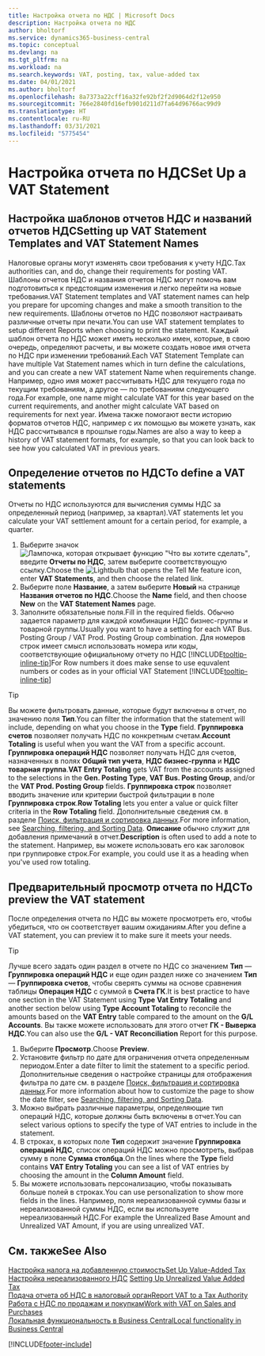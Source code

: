 ```yaml
---
title: Настройка отчета по НДС | Microsoft Docs
description: Настройка отчета по НДС
author: bholtorf
ms.service: dynamics365-business-central
ms.topic: conceptual
ms.devlang: na
ms.tgt_pltfrm: na
ms.workload: na
ms.search.keywords: VAT, posting, tax, value-added tax
ms.date: 04/01/2021
ms.author: bholtorf
ms.openlocfilehash: 8a7373a22cff16a32fe92bf2f2d9064d2f12e950
ms.sourcegitcommit: 766e2840fd16efb901d211d7fa64d96766ac99d9
ms.translationtype: HT
ms.contentlocale: ru-RU
ms.lasthandoff: 03/31/2021
ms.locfileid: "5775454"
---
```

# <a name="set-up-a-vat-statement"></a><span data-ttu-id="f3ce6-103">Настройка отчета по НДС</span><span class="sxs-lookup"><span data-stu-id="f3ce6-103">Set Up a VAT Statement</span></span>

## <a name="setting-up-vat-statement-templates-and-vat-statement-names"></a><span data-ttu-id="f3ce6-104">Настройка шаблонов отчетов НДС и названий отчетов НДС</span><span class="sxs-lookup"><span data-stu-id="f3ce6-104">Setting up VAT Statement Templates and VAT Statement Names</span></span>
<span data-ttu-id="f3ce6-105">Налоговые органы могут изменять свои требования к учету НДС.</span><span class="sxs-lookup"><span data-stu-id="f3ce6-105">Tax authorities can, and do, change their requirements for posting VAT.</span></span> <span data-ttu-id="f3ce6-106">Шаблоны отчетов НДС и названия отчетов НДС могут помочь вам подготовиться к предстоящим изменения и легко перейти на новые требования.</span><span class="sxs-lookup"><span data-stu-id="f3ce6-106">VAT Statement templates and VAT statement names can help you prepare for upcoming changes and make a smooth transition to the new requirements.</span></span> <span data-ttu-id="f3ce6-107">Шаблоны отчетов по НДС позволяют настраивать различные отчеты при печати.</span><span class="sxs-lookup"><span data-stu-id="f3ce6-107">You can use VAT statement templates to setup different Reports when choosing to print the statement.</span></span> <span data-ttu-id="f3ce6-108">Каждый шаблон отчета по НДС может иметь несколько имен, которые, в свою очередь, определяют расчеты, и вы можете создать новое имя отчета по НДС при изменении требований.</span><span class="sxs-lookup"><span data-stu-id="f3ce6-108">Each VAT Statement Template can have multiple Vat Statement names which in turn define the calculations, and you can create a new VAT statement Name when requirements change.</span></span> <span data-ttu-id="f3ce6-109">Например, одно имя может рассчитывать НДС для текущего года по текущим требованиям, а другое — по требованиям следующего года.</span><span class="sxs-lookup"><span data-stu-id="f3ce6-109">For example, one name might calculate VAT for this year based on the current requirements, and another might calculate VAT based on requirements for next year.</span></span> <span data-ttu-id="f3ce6-110">Имена также помогают вести историю форматов отчетов НДС, например с их помощью вы можете узнать, как НДС рассчитывался в прошлые годы.</span><span class="sxs-lookup"><span data-stu-id="f3ce6-110">Names are also a way to keep a history of VAT statement formats, for example, so that you can look back to see how you calculated VAT in previous years.</span></span>

## <a name="to-define-a-vat-statements"></a><span data-ttu-id="f3ce6-111">Определение отчетов по НДС</span><span class="sxs-lookup"><span data-stu-id="f3ce6-111">To define a VAT statements</span></span>
<span data-ttu-id="f3ce6-112">Отчеты по НДС используются для вычисления суммы НДС за определенный период (например, за квартал).</span><span class="sxs-lookup"><span data-stu-id="f3ce6-112">VAT statements let you calculate your VAT settlement amount for a certain period, for example, a quarter.</span></span>

1. <span data-ttu-id="f3ce6-113">Выберите значок ![Лампочка, которая открывает функцию "Что вы хотите сделать"](media/ui-search/search_small.png "Что вы хотите сделать"), введите **Отчеты по НДС**, затем выберите соответствующую ссылку.</span><span class="sxs-lookup"><span data-stu-id="f3ce6-113">Choose the ![Lightbulb that opens the Tell Me feature](media/ui-search/search_small.png "Tell me what you want to do") icon, enter **VAT Statements**, and then choose the related link.</span></span>  
2. <span data-ttu-id="f3ce6-114">Выберите поле **Название**, а затем выберите **Новый** на странице **Названия отчетов по НДС**.</span><span class="sxs-lookup"><span data-stu-id="f3ce6-114">Choose the **Name** field, and then choose **New** on the **VAT Statement Names** page.</span></span>
3. <span data-ttu-id="f3ce6-115">Заполните обязательные поля.</span><span class="sxs-lookup"><span data-stu-id="f3ce6-115">Fill in the required fields.</span></span> <span data-ttu-id="f3ce6-116">Обычно задается параметр для каждой комбинации НДС бизнес-группы и товарной группы.</span><span class="sxs-lookup"><span data-stu-id="f3ce6-116">Usually you want to have a setting for each VAT Bus. Posting Group / VAT Prod. Posting Group combination.</span></span> <span data-ttu-id="f3ce6-117">Для номеров строк имеет смысл использовать номера или коды, соответствующие официальному отчету по НДС [!INCLUDE[tooltip-inline-tip](includes/tooltip-inline-tip_md.md)]</span><span class="sxs-lookup"><span data-stu-id="f3ce6-117">For Row numbers it does make sense to use equvalent numbers or codes as in your official VAT Statement [!INCLUDE[tooltip-inline-tip](includes/tooltip-inline-tip_md.md)]</span></span> 


> [!Tip]
> <span data-ttu-id="f3ce6-118">Вы можете фильтровать данные, которые будут включены в отчет, по значению поля **Тип**.</span><span class="sxs-lookup"><span data-stu-id="f3ce6-118">You can filter the information that the statement will include, depending on what you choose in the **Type** field.</span></span> <span data-ttu-id="f3ce6-119">**Группировка счетов** позволяет получать НДС по конкретным счетам.</span><span class="sxs-lookup"><span data-stu-id="f3ce6-119">**Account Totaling** is useful when you want the VAT from a specific account.</span></span>
<span data-ttu-id="f3ce6-120">**Группировка операций НДС** позволяет получать НДС для счетов, назначенных в полях **Общий тип учета**, **НДС бизнес-группа** и **НДС товарная группа**.</span><span class="sxs-lookup"><span data-stu-id="f3ce6-120">**VAT Entry Totaling** gets VAT from the accounts assigned to the selections in the **Gen. Posting Type**, **VAT Bus. Posting Group**, and/or the **VAT Prod. Posting Group** fields.</span></span> <span data-ttu-id="f3ce6-121">**Группировка строк** позволяет вводить значение или критерии быстрой фильтрации в поле **Группировка строк**.</span><span class="sxs-lookup"><span data-stu-id="f3ce6-121">**Row Totaling** lets you enter a value or quick filter criteria in the **Row Totaling** field.</span></span> <span data-ttu-id="f3ce6-122">Дополнительные сведения см. в разделе [Поиск, фильтрация и сортировка данных](ui-enter-criteria-filters.md).</span><span class="sxs-lookup"><span data-stu-id="f3ce6-122">For more information, see [Searching, filtering, and Sorting Data](ui-enter-criteria-filters.md).</span></span> <span data-ttu-id="f3ce6-123">**Описание** обычно служит для добавления примечаний в отчет.</span><span class="sxs-lookup"><span data-stu-id="f3ce6-123">**Description** is often used to add a note to the statement.</span></span> <span data-ttu-id="f3ce6-124">Например, вы можете использовать его как заголовок при группировке строк.</span><span class="sxs-lookup"><span data-stu-id="f3ce6-124">For example, you could use it as a heading when you've used row totaling.</span></span>

## <a name="to-preview-the-vat-statement"></a><span data-ttu-id="f3ce6-125">Предварительный просмотр отчета по НДС</span><span class="sxs-lookup"><span data-stu-id="f3ce6-125">To preview the VAT statement</span></span>
<span data-ttu-id="f3ce6-126">После определения отчета по НДС вы можете просмотреть его, чтобы убедиться, что он соответствует вашим ожиданиям.</span><span class="sxs-lookup"><span data-stu-id="f3ce6-126">After you define a VAT statement, you can preview it to make sure it meets your needs.</span></span>
> [!Tip]
> <span data-ttu-id="f3ce6-127">Лучше всего задать один раздел в отчете по НДС со значением **Тип** — **Группировка операций НДС** и еще один раздел ниже со значением **Тип** — **Группировка счетов**, чтобы сверять суммы на основе сравнения таблицы **Операция НДС** с суммой в **Счета ГК**.</span><span class="sxs-lookup"><span data-stu-id="f3ce6-127">It is best practice to have one section in the VAT Statement using **Type** **Vat Entry Totaling** and another section below using **Type** **Account Totaling** to reconcile the amounts based on the **VAT Entry** table compared to the amount on the **G/L Accounts**.</span></span> <span data-ttu-id="f3ce6-128">Вы также можете использовать для этого отчет **ГК - Выверка НДС**.</span><span class="sxs-lookup"><span data-stu-id="f3ce6-128">You can also use the **G/L - VAT Reconciliation** Report for this purpose.</span></span>

1. <span data-ttu-id="f3ce6-129">Выберите **Просмотр**.</span><span class="sxs-lookup"><span data-stu-id="f3ce6-129">Choose **Preview**.</span></span>
2. <span data-ttu-id="f3ce6-130">Установите фильтр по дате для ограничения отчета определенным периодом.</span><span class="sxs-lookup"><span data-stu-id="f3ce6-130">Enter a date filter to limit the statement to a specific period.</span></span> <span data-ttu-id="f3ce6-131">Дополнительные сведения о настройке страницы для отображения фильтра по дате см. в разделе [Поиск, фильтрация и сортировка данных](ui-enter-criteria-filters.md).</span><span class="sxs-lookup"><span data-stu-id="f3ce6-131">For more information about how to customize the page to show the date filter, see [Searching, filtering, and Sorting Data](ui-enter-criteria-filters.md).</span></span>
3. <span data-ttu-id="f3ce6-132">Можно выбрать различные параметры, определяющие тип операций НДС, которые должны быть включены в отчет.</span><span class="sxs-lookup"><span data-stu-id="f3ce6-132">You can select various options to specify the type of VAT entries to include in the statement.</span></span>
4. <span data-ttu-id="f3ce6-133">В строках, в которых поле **Тип** содержит значение **Группировка операций НДС**, список операций НДС можно просмотреть, выбрав сумму в поле **Сумма столбца**.</span><span class="sxs-lookup"><span data-stu-id="f3ce6-133">On the lines where the **Type** field contains **VAT Entry Totaling** you can see a list of VAT entries by choosing the amount in the **Column Amount** field.</span></span>
5. <span data-ttu-id="f3ce6-134">Вы можете использовать персонализацию, чтобы показывать больше полей в строках.</span><span class="sxs-lookup"><span data-stu-id="f3ce6-134">You can use personalization to show more fields in the lines.</span></span> <span data-ttu-id="f3ce6-135">Например, поля нереализованной суммы базы и нереализованной суммы НДС, если вы используете нереализованный НДС.</span><span class="sxs-lookup"><span data-stu-id="f3ce6-135">For example the Unrealized Base Amount and Unrealized VAT Amount, if you are using unrealized VAT.</span></span>

## <a name="see-also"></a><span data-ttu-id="f3ce6-136">См. также</span><span class="sxs-lookup"><span data-stu-id="f3ce6-136">See Also</span></span>  
[<span data-ttu-id="f3ce6-137">Настройка налога на добавленную стоимость</span><span class="sxs-lookup"><span data-stu-id="f3ce6-137">Set Up Value-Added Tax</span></span>](finance-setup-vat.md)  
<span data-ttu-id="f3ce6-138">[Настройка нереализованного НДС](finance-setup-unrealized-vat.md)    </span><span class="sxs-lookup"><span data-stu-id="f3ce6-138">[Setting Up Unrealized Value Added Tax](finance-setup-unrealized-vat.md)    </span></span>  
[<span data-ttu-id="f3ce6-139">Подача отчета об НДС в налоговый орган</span><span class="sxs-lookup"><span data-stu-id="f3ce6-139">Report VAT to a Tax Authority</span></span>](finance-how-report-vat.md)  
[<span data-ttu-id="f3ce6-140">Работа с НДС по продажам и покупкам</span><span class="sxs-lookup"><span data-stu-id="f3ce6-140">Work with VAT on Sales and Purchases</span></span>](finance-work-with-vat.md)  
[<span data-ttu-id="f3ce6-141">Локальная функциональность в Business Central</span><span class="sxs-lookup"><span data-stu-id="f3ce6-141">Local functionality in Business Central</span></span>](about-localization.md)


[!INCLUDE[footer-include](includes/footer-banner.md)]